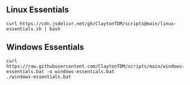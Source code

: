 ## Linux Essentials
```
curl https://cdn.jsdelivr.net/gh/ClaytonTDM/scripts@main/linux-essentials.sh | bash
```

## Windows Essentials
```
curl https://raw.githubusercontent.com/ClaytonTDM/scripts/main/windows-essentials.bat -o windows-essentials.bat
./windows-essentials.bat
```
